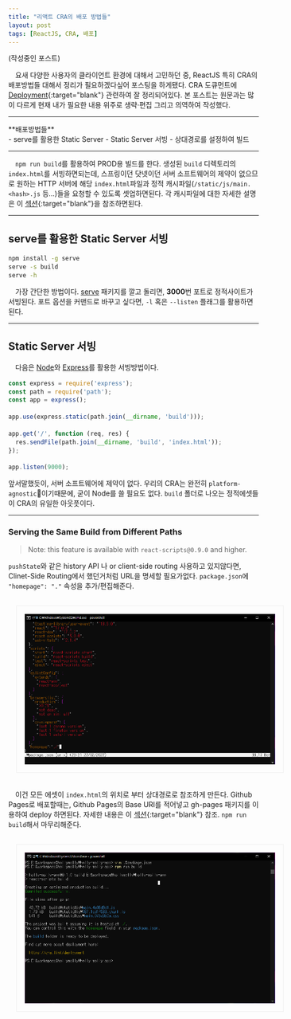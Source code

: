 ```yaml
---
title: "리액트 CRA의 배포 방법들"
layout: post
tags: [ReactJS, CRA, 배포]
---
```

(작성중인 포스트)

　요새 다양한 사용자의 클라이언트 환경에 대해서 고민하던 중, ReactJS 특히 CRA의 배포방법들 대해서 정리가 필요하겠다싶어 포스팅을 하게됐다. CRA 도큐먼트에 [Deployment](https://create-react-app.dev/docs/deployment/){:target="blank"} 관련하여 잘 정리되어있다. 본 포스트는 원문과는 많이 다르게 현재 내가 필요한 내용 위주로 생략·편집 그리고 의역하여 작성했다.
<!--more-->
<hr/>
 **배포방법들** <br/>
 - serve를 활용한 Static Server
 - Static Server 서빙
 - 상대경로를 설정하여 빌드
<hr/>

　`npm run build`를 활용하여 PROD용 빌드를 한다. 생성된 `build` 디렉토리의 `index.html`를 서빙하면되는데, 스프링이던 닷넷이던 서버 소프트웨어의 제약이 없으므로 원하는 HTTP 서버에 해당 `index.html`파일과 정적 캐시파일(`/static/js/main.<hash>.js` 등...)들을 요청할 수 있도록 셋업하면된다. 각 캐시파일에 대한 자세한 설명은 이 [섹션](https://create-react-app.dev/docs/production-build/){:target="blank"}을 참조하면된다.

<hr/>

## serve를 활용한 Static Server 서빙
```sh
npm install -g serve
serve -s build
serve -h
```
　가장 간단한 방법이다. [serve](https://github.com/vercel/serve) 패키지를 깔고 돌리면, **3000**번 포트로 정적사이트가 서빙된다. 포트 옵션을 커맨드로 바꾸고 싶다면, `-l` 혹은 `--listen` 플래그를 활용하면된다.
<hr/>

## Static Server 서빙
　다음은 [Node](https://nodejs.org/)와 [Express](https://expressjs.com/)를 활용한 서빙방법이다.

```javascript
const express = require('express');
const path = require('path');
const app = express();

app.use(express.static(path.join(__dirname, 'build')));

app.get('/', function (req, res) {
  res.sendFile(path.join(__dirname, 'build', 'index.html'));
});

app.listen(9000);
```
 앞서말했듯이, 서버 소프트웨어에 제약이 없다. 우리의 CRA는 완전히 `platform-agnostic`🧐이기때문에, 굳이 Node를 쓸 필요도 없다. `build` 폴더로 나오는 정적에셋들이 CRA의 유일한 아웃풋이다.
<hr/>


### Serving the Same Build from Different Paths

> Note: this feature is available with `react-scripts@0.9.0` and higher.

`pushState`와 같은 history API 나 or client-side routing 사용하고 있지않다면, Clinet-Side Routing에서 했던거처럼 URL을 명세할 필요가없다. `package.json`에 `"homepage": "."` 속성을 추가/편집해준다.

<p align="center" style="color:gray">
  <img src="/public/img/react-page-00.PNG" style="border:1px solid #eeeeee;padding: 1rem;margin:1rem;">
</p>

　이건 모든 에셋이 `index.html`의 위치로 부터 상대경로로 참조하게 만든다. Github Pages로 배포할때는, Github Pages의 Base URI를 적어넣고 gh-pages 패키지를 이용하여 deploy 하면된다. 자세한 내용은 이 [섹션](https://create-react-app.dev/docs/deployment/#github-pages){:target="blank"} 참조. `npm run build`해서 마무리해준다.

<p align="center" style="color:gray">
  <img src="/public/img/react-page-01.PNG" style="border:1px solid #eeeeee;padding: 1rem;margin:1rem;">
</p>

  


